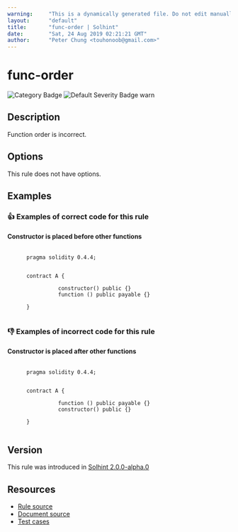 ```yaml
---
warning:     "This is a dynamically generated file. Do not edit manually."
layout:      "default"
title:       "func-order | Solhint"
date:        "Sat, 24 Aug 2019 02:21:21 GMT"
author:      "Peter Chung <touhonoob@gmail.com>"
---
```


# func-order
![Category Badge](https://img.shields.io/badge/-Style%20Guide%20Rules-informational)
![Default Severity Badge warn](https://img.shields.io/badge/Default%20Severity-warn-yellow)

## Description
Function order is incorrect.

## Options
This rule does not have options.

## Examples
### 👍 Examples of **correct** code for this rule

#### Constructor is placed before other functions

```solidity

      pragma solidity 0.4.4;
        
        
      contract A {
        
                constructor() public {}
                function () public payable {}
            
      }
    
```

### 👎 Examples of **incorrect** code for this rule

#### Constructor is placed after other functions

```solidity

      pragma solidity 0.4.4;
        
        
      contract A {
        
                function () public payable {}
                constructor() public {}
            
      }
    
```

## Version
This rule was introduced in [Solhint 2.0.0-alpha.0](https://github.com/protofire/solhint/tree/v2.0.0-alpha.0)

## Resources
- [Rule source](https://github.com/protofire/solhint/tree/master/lib/rules/order/func-order.js)
- [Document source](https://github.com/protofire/solhint/tree/master/docs/rules/order/func-order.md)
- [Test cases](https://github.com/protofire/solhint/tree/master/test/rules/order/func-order.js)
